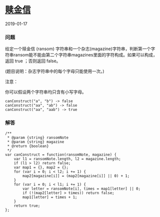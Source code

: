# [赎金信](https://leetcode-cn.com/problems/ransom-note)
2019-01-17
### 问题
给定一个赎金信 (ransom) 字符串和一个杂志(magazine)字符串，判断第一个字符串ransom能不能由第二个字符串magazines里面的字符构成。如果可以构成，返回 true ；否则返回 false。

(题目说明：杂志字符串中的每个字母只能使用一次。)

注意：

你可以假设两个字符串均只含有小写字母。

```
canConstruct("a", "b") -> false
canConstruct("aa", "ab") -> false
canConstruct("aa", "aab") -> true
```

### 解答

```
/**
 * @param {string} ransomNote
 * @param {string} magazine
 * @return {boolean}
 */
var canConstruct = function(ransomNote, magazine) {
    var l1 = ransomNote.length, l2 = magazine.length;
    if (l1 > l2) return false;
    var map1 = {}, map2 = {};
    for (var i = 0; i < l2; i += 1) {
        map2[magazine[i]] = (map2[magazine[i]] || 0) + 1;
    }
    for (var i = 0; i < l1; i += 1) {
        var letter = ransomNote[i], times = map1[letter] || 0;
        if (!(map2[letter] > times)) return false;
        map1[letter] = times + 1;
    }
    return true;
};
```
